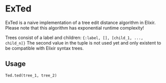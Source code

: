 # ExTed

ExTed is a naive implementation of a tree edit distance algorithm in Elixir. Please note that this algorithm has exponential runtime complexity!

Trees consist of a label and children: ```{:label, [], [child_1, ..., child_n]}```
The second value in the tuple is not used yet and only existent to be compatible with Elixir syntax trees.

## Usage
```Ted.ted(tree_1, tree_2)```
